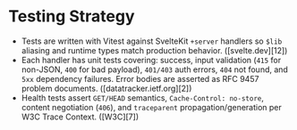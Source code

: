 # Testing Strategy

* Tests are written with Vitest against SvelteKit `+server` handlers so `$lib` aliasing and runtime types match production behavior. ([svelte.dev][12])
* Each handler has unit tests covering: success, input validation (`415` for non-JSON, `400` for bad payload), `401/403` auth errors, `404` not found, and `5xx` dependency failures. Error bodies are asserted as RFC 9457 problem documents. ([datatracker.ietf.org][2])
* Health tests assert `GET/HEAD` semantics, `Cache-Control: no-store`, content negotiation (`406`), and `traceparent` propagation/generation per W3C Trace Context. ([W3C][7])